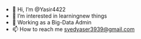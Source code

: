 - 👋 Hi, I’m @Yasir4422
- 👀 I’m interested in learningnew things
- 🌱 Working as a Big-Data Admin
- 📫 How to reach me syedyaser3939@gmail.com

<!---
Yasir4422/Yasir4422 is a ✨ special ✨ repository because its `README.md` (this file) appears on your GitHub profile.
You can click the Preview link to take a look at your changes.
--->
